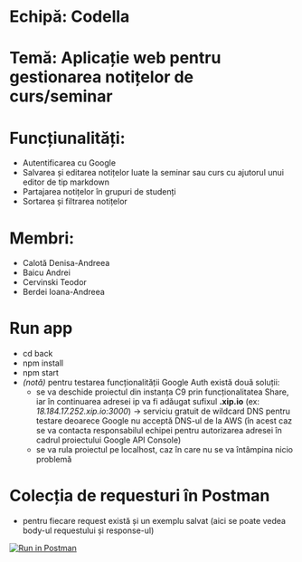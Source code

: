 # **Echipă:** Codella
# **Temă:** Aplicație web pentru gestionarea notițelor de curs/seminar
# **Funcțiunalități:** 
  - Autentificarea cu Google
  - Salvarea și editarea notițelor luate la seminar sau curs cu ajutorul unui editor de tip markdown
  - Partajarea notițelor în grupuri de studenți
  - Sortarea și filtrarea notițelor 

# **Membri:**
  - Calotă Denisa-Andreea 
  - Baicu Andrei 
  - Cervinski Teodor 
  - Berdei Ioana-Andreea 

# Run app
  - cd back
  - npm install
  - npm start
  - *(notă)* pentru testarea funcționalității Google Auth există două soluții:
    -  se va deschide proiectul din instanța C9 prin funcționalitatea Share, iar în continuarea adresei ip va fi adăugat sufixul **.xip.io** (ex: *18.184.17.252.xip.io:3000*) -> serviciu gratuit de wildcard DNS pentru testare deoarece Google nu acceptă DNS-ul de la AWS (în acest caz se va contacta responsabilul echipei pentru autorizarea adresei în cadrul proiectului Google API Console)
    -  se va rula proiectul pe localhost, caz în care nu se va întâmpina nicio problemă

# **Colecția de requesturi în Postman**
  - pentru fiecare request există și un exemplu salvat (aici se poate vedea body-ul requestului și response-ul)
  
[![Run in Postman](https://run.pstmn.io/button.svg)](https://app.getpostman.com/run-collection/17b9f52f9a8526054066)

